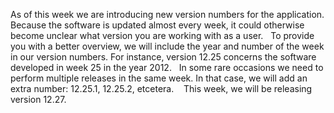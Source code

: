 As of this week we are introducing new version numbers for the
application. Because the software is updated almost every week, it could
otherwise become unclear what version you are working with as a user.
 
To provide you with a better overview, we will include the year and
number of the week in our version numbers. For instance, version 12.25
concerns the software developed in week 25 in the year 2012.
 
In some rare occasions we need to perform multiple releases in the same
week. In that case, we will add an extra number: 12.25.1, 12.25.2,
etcetera. 
 
This week, we will be releasing version 12.27.
